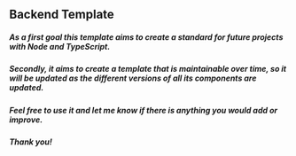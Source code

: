 ## Backend Template

##### As a first goal this template aims to create a standard for future projects with Node and TypeScript.

##### Secondly, it aims to create a template that is maintainable over time, so it will be updated as the different versions of all its components are updated.

##### Feel free to use it and let me know if there is anything you would add or improve.

##### Thank you!
